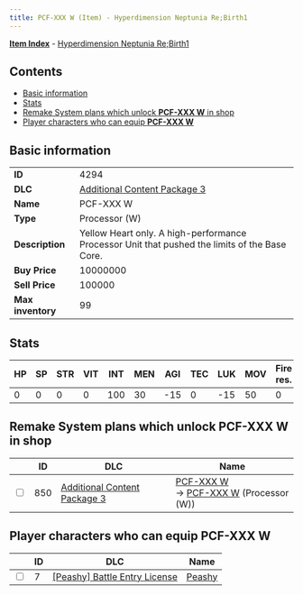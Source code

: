 ```yaml
---
title: PCF-XXX W (Item) - Hyperdimension Neptunia Re;Birth1
---
```


[**Item Index**](/neptunia/rb1/item/index.html) - [Hyperdimension Neptunia Re;Birth1](/neptunia/rb1)

## Contents

- [Basic information](#basic-information)
- [Stats](#stats)
- [Remake System plans which unlock **PCF-XXX W** in shop](#remake-system-plans-which-unlock-pcf-xxx-w-in-shop)
- [Player characters who can equip **PCF-XXX W**](#player-characters-who-can-equip-pcf-xxx-w)
## Basic information

|   |   |
| -- | -- |
| **ID** | 4294 |
| **DLC** | [Additional Content Package 3](/neptunia/rb1/dlc/12-pack3.html) |
| **Name** | PCF-XXX W |
| **Type** | Processor (W) |
| **Description** | Yellow Heart only. A high-performance Processor Unit that pushed the limits of the Base Core. |
| **Buy Price** | 10000000 |
| **Sell Price** | 100000 |
| **Max inventory** | 99 |


## Stats

| HP | SP | STR | VIT | INT | MEN | AGI | TEC | LUK | MOV | Fire res. | Ice res. | Wind res. | Lightning res. |
| -- | -- | --- | --- | --- | --- | --- | --- | --- | --- | --------- | -------- | --------- | -------------- |
| 0 | 0 | 0 | 0 | 100 | 30 | -15 | 0 | -15 | 50 | 0 | 0 | 0 | 0 |


## Remake System plans which unlock **PCF-XXX W** in shop

|    | ID | DLC | Name |
| -- | -- | --- | ---- |
| <input type="checkbox" id="rb1-remake-12-850" class="trackbox" /> | 850 | [Additional Content Package 3](/neptunia/rb1/dlc/12-pack3.html) | [PCF-XXX W](/neptunia/rb1/remake/12-850-pcf-xxx-w.html)<br /> → [PCF-XXX W](/neptunia/rb1/item/12-4294-pcf-xxx-w.html) (Processor (W)) |


## Player characters who can equip **PCF-XXX W**

|    | ID | DLC | Name |
| -- | -- | --- | ---- |
| <input type="checkbox" id="rb1-player-8-7" class="trackbox" /> | 7 | [[Peashy] Battle Entry License](/neptunia/rb1/dlc/8-peashy.html) | [Peashy](/neptunia/rb1/player/8-7-peashy.html) |
